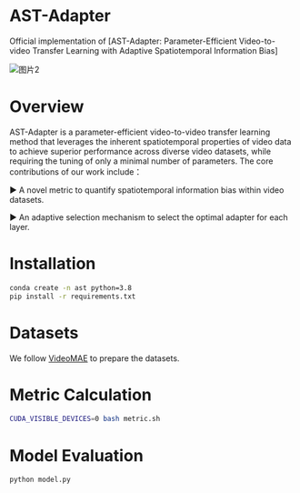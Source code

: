 # AST-Adapter
Official implementation of [AST-Adapter: Parameter-Efficient Video-to-video Transfer Learning with Adaptive Spatiotemporal Information Bias]



![图片2](https://github.com/user-attachments/assets/eafdc0f4-f43c-4e14-ab6a-de536f0fbe6e)


# Overview
AST-Adapter is a parameter-efficient video-to-video transfer learning method that leverages the inherent spatiotemporal properties of video data to achieve superior performance across diverse video datasets, while requiring the tuning of only a minimal number of parameters.
The core contributions of our work include：

▶️ A novel metric to quantify spatiotemporal information bias within video datasets.

▶️ An adaptive selection mechanism to select the optimal adapter for each layer.

# Installation

```bash
conda create -n ast python=3.8
pip install -r requirements.txt
```

# Datasets 
We follow [VideoMAE]([https://google.com](https://github.com/MCG-NJU/VideoMAE/blob/main/DATASET.md)) to prepare the datasets. 
# Metric Calculation
```bash
CUDA_VISIBLE_DEVICES=0 bash metric.sh
```
# Model Evaluation
```bash
python model.py
```

